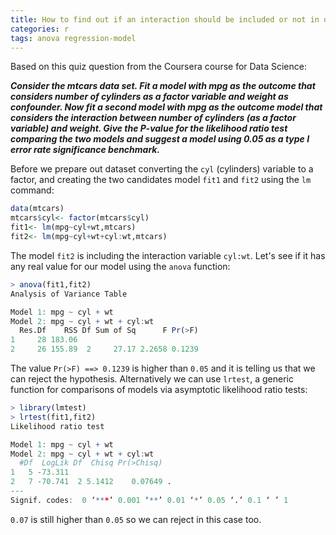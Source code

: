 ```yaml
---
title: How to find out if an interaction should be included or not in our model
categories: r
tags: anova regression-model
---
```


Based on this quiz question from the Coursera course for Data Science:

***Consider the mtcars data set. Fit a model with mpg as the outcome that considers number of cylinders as a factor variable and weight as confounder. Now fit a second model with mpg as the outcome model that considers the interaction between number of cylinders (as a factor variable) and weight. Give the P-value for the likelihood ratio test comparing the two models and suggest a model using 0.05 as a type I error rate significance benchmark.***

Before we prepare out dataset converting the `cyl` (cylinders) variable to a factor, and creating the two candidates model `fit1` and `fit2` using the `lm` command:

```r
data(mtcars)
mtcars$cyl<- factor(mtcars$cyl)
fit1<- lm(mpg~cyl+wt,mtcars)
fit2<- lm(mpg~cyl+wt+cyl:wt,mtcars)
```
The model `fit2` is including the interaction variable `cyl:wt`. Let's see if it has any real value for our model using the `anova` function:

```r
> anova(fit1,fit2)
Analysis of Variance Table

Model 1: mpg ~ cyl + wt
Model 2: mpg ~ cyl + wt + cyl:wt
  Res.Df    RSS Df Sum of Sq      F Pr(>F)
1     28 183.06                           
2     26 155.89  2     27.17 2.2658 0.1239
```

The value `Pr(>F) ==> 0.1239` is higher than `0.05` and it is telling us that we can reject the hypothesis.
Alternatively we can use `lrtest`, a generic function for comparisons of models via asymptotic likelihood ratio tests:

```r
> library(lmtest)
> lrtest(fit1,fit2)
Likelihood ratio test

Model 1: mpg ~ cyl + wt
Model 2: mpg ~ cyl + wt + cyl:wt
  #Df  LogLik Df  Chisq Pr(>Chisq)  
1   5 -73.311                       
2   7 -70.741  2 5.1412    0.07649 .
---
Signif. codes:  0 ‘***’ 0.001 ‘**’ 0.01 ‘*’ 0.05 ‘.’ 0.1 ‘ ’ 1
```

`0.07` is still higher than `0.05` so we can reject in this case too.

